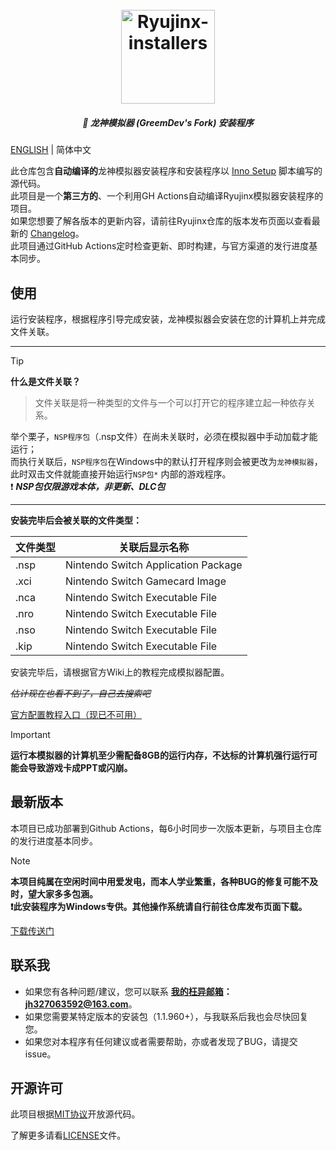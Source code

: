 <h1 align="center">
  <br>
  <a href="https://github.com/LuccaWang404/Ryujinx-installers"><img src="./Ryujinx.ico" alt="Ryujinx-installers" width="150"></a>
</h1>

<h5 align="center">
<b>🐲 龙神模拟器 (GreemDev's Fork) 安装程序</b>
</h5>

[ENGLISH](./README.md) | 简体中文

此仓库包含**自动编译的**龙神模拟器安装程序和安装程序以 [Inno Setup](https://jrsoftware.org/isinfo.php) 脚本编写的源代码。</br>
此项目是一个**第三方的**、一个利用GH Actions自动编译Ryujinx模拟器安装程序的项目。</br>
如果您想要了解各版本的更新内容，请前往Ryujinx仓库的版本发布页面以查看最新的 [Changelog](https://github.com/GreemDev/Ryujinx/releases)。</br>
此项目通过GitHub Actions定时检查更新、即时构建，与官方渠道的发行进度基本同步。</br>

## 使用
运行安装程序，根据程序引导完成安装，龙神模拟器会安装在您的计算机上并完成文件关联。

***
> [!TIP]
  **什么是文件关联？**</br>
> 文件关联是将一种类型的文件与一个可以打开它的程序建立起一种依存关系。</br>

举个栗子，`NSP程序包`（.nsp文件）在尚未关联时，必须在模拟器中手动加载才能运行；</br>
而执行关联后，`NSP程序包`在Windows中的默认打开程序则会被更改为`龙神模拟器`，</br>
此时双击文件就能直接开始运行`NSP包*` 内部的游戏程序。</br>
❗️ ***NSP包仅限游戏本体，非更新、DLC包***

***

**安装完毕后会被关联的文件类型：**

| 文件类型 | 关联后显示名称                      |
| -------- | ----------------------------------- |
| .nsp     | Nintendo Switch Application Package |
| .xci     | Nintendo Switch Gamecard Image      |
| .nca     | Nintendo Switch Executable File     |
| .nro     | Nintendo Switch Executable File     |
| .nso     | Nintendo Switch Executable File     |
| .kip     | Nintendo Switch Executable File     |

安装完毕后，请根据官方Wiki上的教程完成模拟器配置。

*~~估计现在也看不到了，自己去搜索吧~~*

[官方配置教程入口（现已不可用）](https://github.com/Ryujinx/Ryujinx/wiki/Ryujinx-Setup-&-Configuration-Guide)

> [!IMPORTANT]
> **运行本模拟器的计算机至少需配备8GB的运行内存，不达标的计算机强行运行可能会导致游戏卡成PPT或闪崩。**

## 最新版本
本项目已成功部署到Github Actions，每6小时同步一次版本更新，与项目主仓库的发行进度基本同步。

> [!NOTE]
> **本项目纯属在空闲时间中用爱发电，而本人学业繁重，各种BUG的修复可能不及时，望大家多多包涵。**</br>
  **❗️此安装程序为Windows专供。其他操作系统请自行前往仓库发布页面下载。**

[下载传送门](https://github.com/GreemDev/Ryujinx/releases)

## 联系我
* 如果您有各种问题/建议，您可以联系 **[我的枉异邮箱](mailto:jh327063592@163.com)：jh327063592@163.com**。
* 如果您需要某特定版本的安装包（1.1.960+），与我联系后我也会尽快回复您。
* 如果您对本程序有任何建议或者需要帮助，亦或者发现了BUG，请提交issue。

## 开源许可
此项目根据[MIT协议](./LICENSE.txt)开放源代码。

了解更多请看[LICENSE](./LICENSE.txt)文件。

